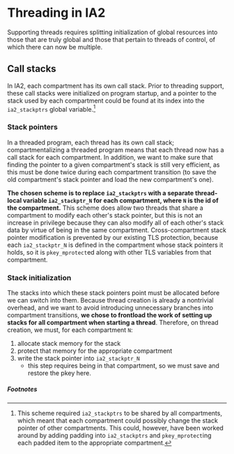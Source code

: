 # Threading in IA2

Supporting threads requires splitting initialization of global resources into those that are truly global and those that pertain to threads of control, of which there can now be multiple.

## Call stacks

In IA2, each compartment has its own call stack. Prior to threading support, these call stacks were initialized on program startup, and a pointer to the stack used by each compartment could be found at its index into the `ia2_stackptrs` global variable.[^ia2_stackptrs_shared]

### Stack pointers

In a threaded program, each thread has its own call stack; compartmentalizing a threaded program means that each thread now has a call stack for each compartment.
In addition, we want to make sure that finding the pointer to a given compartment's stack is still very efficient, as this must be done twice during each compartment transition
(to save the old compartment's stack pointer and load the new compartment's one).

**The chosen scheme is to replace `ia2_stackptrs` with a separate thread-local variable `ia2_stackptr_N` for each compartment, where `N` is the id of the compartment.**
This scheme does allow two threads that share a compartment to modify each other's stack pointer,
but this is not an increase in privilege because they can also modify all of each other's stack data by virtue of being in the same compartment.
Cross-compartment stack pointer modification is prevented by our existing TLS protection, because each `ia2_stackptr_N` is defined in the compartment whose stack pointers it holds, so it is `pkey_mprotect`ed along with other TLS variables from that compartment.

### Stack initialization

The stacks into which these stack pointers point must be allocated before we can switch into them. Because thread creation is already a nontrivial overhead, and we want to avoid introducing unnecessary branches into compartment transitions, **we chose to frontload the work of setting up stacks for all compartment when starting a thread**. Therefore, on thread creation, we must, for each compartment `N`:

1. allocate stack memory for the stack
2. protect that memory for the appropriate compartment
3. write the stack pointer into `ia2_stackptr_N`
   - this step requires being in that compartment, so we must save and restore the pkey here.

##### Footnotes

[^ia2_stackptrs_shared]: This scheme required `ia2_stackptrs` to be shared by all compartments, which meant that each compartment could possibly change the stack pointer of other compartments. This could, however, have been worked around by adding padding into `ia2_stackptrs` and `pkey_mprotect`ing each padded item to the appropriate compartment.
